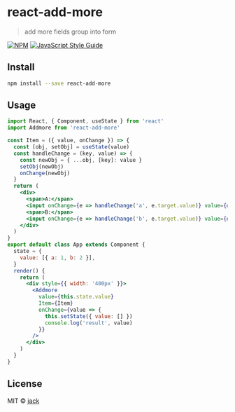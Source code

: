 # react-add-more

> add more fields group into form

[![NPM](https://img.shields.io/npm/v/react-one-more.svg)](https://www.npmjs.com/package/react-add-more) [![JavaScript Style Guide](https://img.shields.io/badge/code_style-standard-brightgreen.svg)](https://standardjs.com)

## Install

```bash
npm install --save react-add-more
```

## Usage

```jsx
import React, { Component, useState } from 'react'
import Addmore from 'react-add-more'

const Item = ({ value, onChange }) => {
  const [obj, setObj] = useState(value)
  const handleChange = (key, value) => {
    const newObj = { ...obj, [key]: value }
    setObj(newObj)
    onChange(newObj)
  }
  return (
    <div>
      <span>A:</span>
      <input onChange={e => handleChange('a', e.target.value)} value={obj.a} />
      <span>B:</span>
      <input onChange={e => handleChange('b', e.target.value)} value={obj.b} />
    </div>
  )
}
export default class App extends Component {
  state = {
    value: [{ a: 1, b: 2 }],
  }
  render() {
    return (
      <div style={{ width: '400px' }}>
        <Addmore
          value={this.state.value}
          Item={Item}
          onChange={value => {
            this.setState({ value: [] })
            console.log('result', value)
          }}
        />
      </div>
    )
  }
}
```

## License

MIT © [jack](https://github.com/baidan4855)
